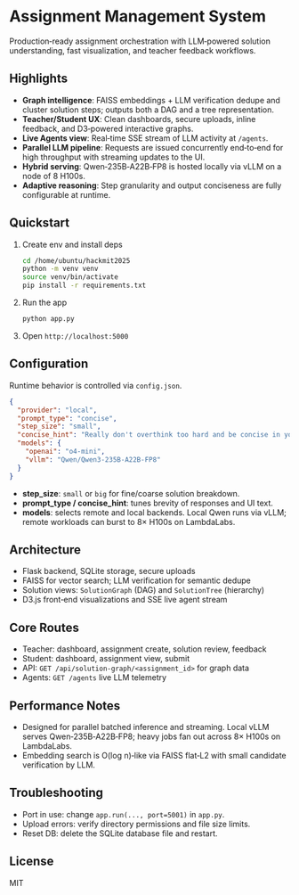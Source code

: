 # Assignment Management System

Production‑ready assignment orchestration with LLM‑powered solution understanding, fast visualization, and teacher feedback workflows.

## Highlights

- **Graph intelligence**: FAISS embeddings + LLM verification dedupe and cluster solution steps; outputs both a DAG and a tree representation.
- **Teacher/Student UX**: Clean dashboards, secure uploads, inline feedback, and D3‑powered interactive graphs.
- **Live Agents view**: Real‑time SSE stream of LLM activity at `/agents`.
- **Parallel LLM pipeline**: Requests are issued concurrently end‑to‑end for high throughput with streaming updates to the UI.
- **Hybrid serving**: Qwen‑235B‑A22B‑FP8 is hosted locally via vLLM on a node of 8 H100s.
- **Adaptive reasoning**: Step granularity and output conciseness are fully configurable at runtime.

## Quickstart

1. Create env and install deps
   ```bash
   cd /home/ubuntu/hackmit2025
   python -m venv venv
   source venv/bin/activate
   pip install -r requirements.txt
   ```
2. Run the app
   ```bash
   python app.py
   ```
3. Open `http://localhost:5000`

## Configuration

Runtime behavior is controlled via `config.json`.

```json
{
  "provider": "local",
  "prompt_type": "concise",
  "step_size": "small",
  "concise_hint": "Really don't overthink too hard and be concise in your final output.",
  "models": {
    "openai": "o4-mini",
    "vllm": "Qwen/Qwen3-235B-A22B-FP8"
  }
}
```

- **step_size**: `small` or `big` for fine/coarse solution breakdown.
- **prompt_type / concise_hint**: tunes brevity of responses and UI text.
- **models**: selects remote and local backends. Local Qwen runs via vLLM; remote workloads can burst to 8× H100s on LambdaLabs.

## Architecture

- Flask backend, SQLite storage, secure uploads
- FAISS for vector search; LLM verification for semantic dedupe
- Solution views: `SolutionGraph` (DAG) and `SolutionTree` (hierarchy)
- D3.js front‑end visualizations and SSE live agent stream

## Core Routes

- Teacher: dashboard, assignment create, solution review, feedback
- Student: dashboard, assignment view, submit
- API: `GET /api/solution-graph/<assignment_id>` for graph data
- Agents: `GET /agents` live LLM telemetry

## Performance Notes

- Designed for parallel batched inference and streaming. Local vLLM serves Qwen‑235B‑A22B‑FP8; heavy jobs fan out across 8× H100s on LambdaLabs.
- Embedding search is O(log n)‑like via FAISS flat‑L2 with small candidate verification by LLM.

## Troubleshooting

- Port in use: change `app.run(..., port=5001)` in `app.py`.
- Upload errors: verify directory permissions and file size limits.
- Reset DB: delete the SQLite database file and restart.

## License

MIT
